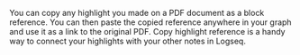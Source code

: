 You can copy any highlight you made on a PDF document as a block reference. You can then paste the copied reference anywhere in your graph and use it as a link to the original PDF. Copy highlight reference is a handy way to connect your highlights with your other notes in Logseq.